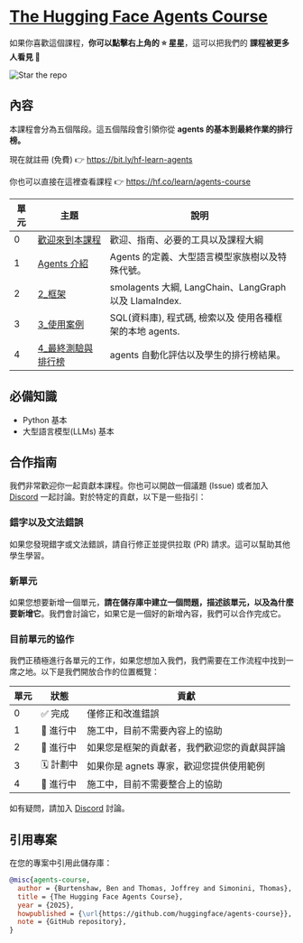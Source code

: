 # <a href="https://hf.co/learn/agents-course" target="_blank">The Hugging Face Agents Course</a>


如果你喜歡這個課程，**你可以點擊右上角的 ⭐ 星星**，這可以把我們的 **課程被更多人看見 🤗**

<img src="https://huggingface.co/datasets/agents-course/course-images/resolve/main/en/communication/please_star.gif" alt="Star the repo" />

## 內容

本課程會分為五個階段。這五個階段會引領你從 **agents 的基本到最終作業的排行榜。**

現在就註冊 (免費) 👉 <a href="https://bit.ly/hf-learn-agents" target="_blank">https://bit.ly/hf-learn-agents</a>

你也可以直接在這裡查看課程 👉 <a href="https://hf.co/learn/agents-course" target="_blank">https://hf.co/learn/agents-course</a>

| 單元 | 主題                          | 說明                                                                 |
|------|--------------------------------|-----------------------------------------------------------------------------|
| 0    | [歡迎來到本課程](https://huggingface.co/learn/agents-course/en/unit0/introduction) | 歡迎、指南、必要的工具以及課程大綱                  |
| 1    | [Agents 介紹](https://huggingface.co/learn/agents-course/en/unit1/introduction)       | Agents 的定義、大型語言模型家族樹以及特殊代號。          |
| 2    | [2_框架](units/en/unit2/README.md)                     | smolagents 大綱, LangChain、LangGraph 以及 LlamaIndex.               |
| 3    | [3_使用案例](units/en/unit3/README.md)                      | SQL(資料庫), 程式碼, 檢索以及 使用各種框架的本地 agents.        |
| 4    | [4_最終測驗與排行榜](units/en/unit4/README.md) | agents 自動化評估以及學生的排行榜結果。        |


## 必備知識

- Python 基本
- 大型語言模型(LLMs) 基本

## 合作指南

我們非常歡迎你一起貢獻本課程。你也可以開啟一個議題 (Issue) 或者加入 [Discord](https://discord.gg/UrrTSsSyjb) 一起討論。對於特定的貢獻，以下是一些指引：

### 錯字以及文法錯誤

如果您發現錯字或文法錯誤，請自行修正並提供拉取 (PR) 請求。這可以幫助其他學生學習。

### 新單元

如果您想要新增一個單元，**請在儲存庫中建立一個問題，描述該單元，以及為什麼要新增它**。我們會討論它，如果它是一個好的新增內容，我們可以合作完成它。

### 目前單元的協作

我們正積極進行各單元的工作，如果您想加入我們，我們需要在工作流程中找到一席之地。以下是我們開放合作的位置概覽：


| 單元 | 狀態        | 貢獻                                                          |
|------|--------------|------------------------------------------------------------------------|
| 0    | ✅ 完成    | 僅修正和改進錯誤                                        |
| 1    | 🚧 進行中 | 施工中，目前不需要內容上的協助                         |
| 2    | 🚧 進行中 | 如果您是框架的貢獻者，我們歡迎您的貢獻與評論 |
| 3    | 🗓️ 計劃中    | 如果你是 agnets 專家，歡迎您提供使用範例 |
| 4    | 🚧 進行中 | 施工中，目前不需要整合上的協助                         |

如有疑問，請加入 [Discord](https://discord.gg/UrrTSsSyjb) 討論。

## 引用專案

在您的專案中引用此儲存庫：

```bibtex
@misc{agents-course,
  author = {Burtenshaw, Ben and Thomas, Joffrey and Simonini, Thomas},
  title = {The Hugging Face Agents Course},
  year = {2025},
  howpublished = {\url{https://github.com/huggingface/agents-course}},
  note = {GitHub repository},
}
```
